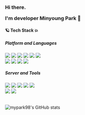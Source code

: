 <h3>Hi there.   
  
  
   I'm developer Minyoung Park 🚀
</h3>

<!--
**mypark98/mypark98** is a ✨ _special_ ✨ repository because its `README.md` (this file) appears on your GitHub profile.

Here are some ideas to get you started:
- 👋
- 🔭 I’m currently working on ...
- 🌱 I’m currently learning ...
- 👯 I’m looking to collaborate on ...
- 🤔 I’m looking for help with ...
- 💬 Ask me about ...
- 📫 How to reach me: ...
- 😄 Pronouns: ...
- ⚡ Fun fact: ...
-->

<!--
[![Hits](https://hits.seeyoufarm.com/api/count/incr/badge.svg?url=https%3A%2F%2Fgithub.com%2Fmypark98&count_bg=%23F1CCD3&title_bg=%23A7BFDF&icon=tui.svg&icon_color=%23FFFFFF&title=hits&edge_flat=false)](https://hits.seeyoufarm.com)
-->





#### 🪐 Tech Stack 💥
##### Platform and Languages

<div>
  <img src="https://img.shields.io/badge/Web-036CB5?style=flat-square&logo=WebMoney&logoColor=white"/>
  <img src="https://img.shields.io/badge/Spring-6DB33F?style=flat-square&logo=Spring&logoColor=white"/>
  <img src="https://img.shields.io/badge/Java-007396?style=flat-square&logo=Java&logoColor=white"/>
  <img src="https://img.shields.io/badge/Oracle-F80000?style=flat-square&logo=Oracle&logoColor=white"/>
  <img src="https://img.shields.io/badge/JavaScript-F7DF1E?style=flat-square&logo=JavaScript&logoColor=white"/>
  <img src="https://img.shields.io/badge/JSP-F43059?style=flat-square&logo=&logoColor=white"/>
</div>  
<div>  
  <img src="https://img.shields.io/badge/HTML5-E34F26?style=flat-square&logo=HTML5&logoColor=white"/>
  <img src="https://img.shields.io/badge/CSS-1572B6?style=flat-square&logo=CSS3&logoColor=white"/>
  <img src="https://img.shields.io/badge/XML-005FAD?style=flat-square&logo=&logoColor=white"/>
  <img src="https://img.shields.io/badge/Servlet-FF6550?style=flat-square&logo=&logoColor=white"/>
</div>

##### Server and Tools
<div>
  <img src="https://img.shields.io/badge/ProObject-6DB33F?style=flat-square&logo=Eclipse IDE&logoColor=white"/>
  <img src="https://img.shields.io/badge/Eclipse IDE-525C86?style=flat-square&logo=Eclipse IDE&logoColor=white"/>
  <img src="https://img.shields.io/badge/Golden-FF7900?style=flat-square&logo=Oracle&logoColor=white"/>
  <img src="https://img.shields.io/badge/Nexacrostudio-891B26?style=flat-square&logo=logo&logoColor=white"/>
  <img src="https://img.shields.io/badge/JDeveloper-EC1C24?style=flat-square&logo=logo&logoColor=white"/>
</div>
<div>
  <img src="https://img.shields.io/badge/Apache Tomcat-F8DC75?style=flat-square&logo=Apache Tomcat&logoColor=white"/>
  <img src="https://img.shields.io/badge/Visual Studio Code-007ACC?style=flat-square&logo=Visual Studio Code&logoColor=white"/>
</div>
 　




![mypark98's GitHub stats](https://github-readme-stats.vercel.app/api?username=mypark98&show_icons=true&theme=vue)

<!-- [![Top Langs](https://github-readme-stats.vercel.app/api/top-langs/?username=mypark98&layout=compact&theme=vue&langs_count=5)](https://github.com/anuraghazra/github-readme-stats) -->
